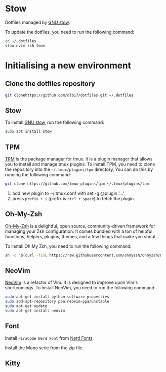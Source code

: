 # Stow

Dotfiles managed by [GNU stow](https://www.gnu.org/software/stow/manual/stow.html).

To update the dotfiles, you need to run the following command:

```bash
cd ~/.dotfiles
stow nvim zsh tmux
```

# Initialising a new environment

## Clone the dotfiles repository

```bash
git clonehttps://github.com/olb17/dotfiles.git ~/.dotfiles
```

## Stow

To install [GNU stow](https://www.gnu.org/software/stow/manual/stow.html), run the following command:

```bash
sudo apt install stow
```

## TPM

[TPM](https://github.com/tmux-plugins/tpm) is the package manager for tmux. It
is a plugin manager that allows you to install and manage tmux plugins. To
install TPM, you need to clone the repository into the `~/.tmux/plugins/tpm`
directory. You can do this by running the following command:

```bash
git clone https://github.com/tmux-plugins/tpm ~/.tmux/plugins/tpm
```

1. add new plugin to ~/.tmux.conf with set -g @plugin '...'
1. press `prefix + i` (prefix is `ctrl + space`) to fetch the plugin.

## Oh-My-Zsh

[Oh-My-Zsh](https://ohmyz.sh) is a delightful, open source, community-driven
framework for managing your Zsh configuration. It comes bundled with a ton of
helpful functions, helpers, plugins, themes, and a few things that make you
shout...

To install Oh My Zsh, you need to run the following command:

```bash
sh -c "$(curl -fsSL https://raw.githubusercontent.com/ohmyzsh/ohmyzsh/master/tools/install.sh)"
```

## NeoVim

[NeoVim](https://neovim.io) is a refactor of Vim. It is designed to improve
upon Vim's shortcomings. To install NeoVim, you need to run the following
command:

```bash
sudo apt-get install python-software-properties
sudo add-apt-repository ppa:neovim-ppa/unstable
sudo apt-get update
sudo apt-get install neovim
```
## Font

Install `FiraCode Nerd Font` from [Nerd Fonts](https://www.nerdfonts.com/font-downloads).

Install the Mono serie from the zip file.

## Kitty

